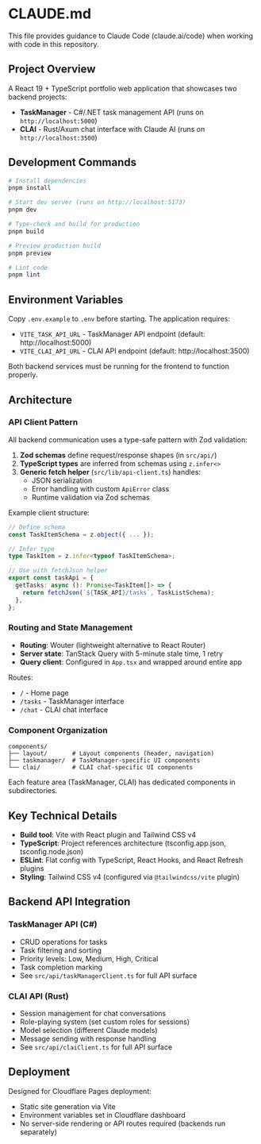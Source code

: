 # CLAUDE.md

This file provides guidance to Claude Code (claude.ai/code) when working with code in this repository.

## Project Overview

A React 19 + TypeScript portfolio web application that showcases two backend projects:

- **TaskManager** - C#/.NET task management API (runs on `http://localhost:5000`)
- **CLAI** - Rust/Axum chat interface with Claude AI (runs on `http://localhost:3500`)

## Development Commands

```bash
# Install dependencies
pnpm install

# Start dev server (runs on http://localhost:5173)
pnpm dev

# Type-check and build for production
pnpm build

# Preview production build
pnpm preview

# Lint code
pnpm lint
```

## Environment Variables

Copy `.env.example` to `.env` before starting. The application requires:

- `VITE_TASK_API_URL` - TaskManager API endpoint (default: http://localhost:5000)
- `VITE_CLAI_API_URL` - CLAI API endpoint (default: http://localhost:3500)

Both backend services must be running for the frontend to function properly.

## Architecture

### API Client Pattern

All backend communication uses a type-safe pattern with Zod validation:

1. **Zod schemas** define request/response shapes (in `src/api/`)
2. **TypeScript types** are inferred from schemas using `z.infer<>`
3. **Generic fetch helper** (`src/lib/api-client.ts`) handles:
   - JSON serialization
   - Error handling with custom `ApiError` class
   - Runtime validation via Zod schemas

Example client structure:

```typescript
// Define schema
const TaskItemSchema = z.object({ ... });

// Infer type
type TaskItem = z.infer<typeof TaskItemSchema>;

// Use with fetchJson helper
export const taskApi = {
  getTasks: async (): Promise<TaskItem[]> => {
    return fetchJson(`${TASK_API}/tasks`, TaskListSchema);
  },
};
```

### Routing and State Management

- **Routing**: Wouter (lightweight alternative to React Router)
- **Server state**: TanStack Query with 5-minute stale time, 1 retry
- **Query client**: Configured in `App.tsx` and wrapped around entire app

Routes:

- `/` - Home page
- `/tasks` - TaskManager interface
- `/chat` - CLAI chat interface

### Component Organization

```
components/
├── layout/       # Layout components (header, navigation)
├── taskmanager/  # TaskManager-specific UI components
└── clai/         # CLAI chat-specific UI components
```

Each feature area (TaskManager, CLAI) has dedicated components in subdirectories.

## Key Technical Details

- **Build tool**: Vite with React plugin and Tailwind CSS v4
- **TypeScript**: Project references architecture (tsconfig.app.json, tsconfig.node.json)
- **ESLint**: Flat config with TypeScript, React Hooks, and React Refresh plugins
- **Styling**: Tailwind CSS v4 (configured via `@tailwindcss/vite` plugin)

## Backend API Integration

### TaskManager API (C#)

- CRUD operations for tasks
- Task filtering and sorting
- Priority levels: Low, Medium, High, Critical
- Task completion marking
- See `src/api/taskManagerClient.ts` for full API surface

### CLAI API (Rust)

- Session management for chat conversations
- Role-playing system (set custom roles for sessions)
- Model selection (different Claude models)
- Message sending with response handling
- See `src/api/claiClient.ts` for full API surface

## Deployment

Designed for Cloudflare Pages deployment:

- Static site generation via Vite
- Environment variables set in Cloudflare dashboard
- No server-side rendering or API routes required (backends run separately)
